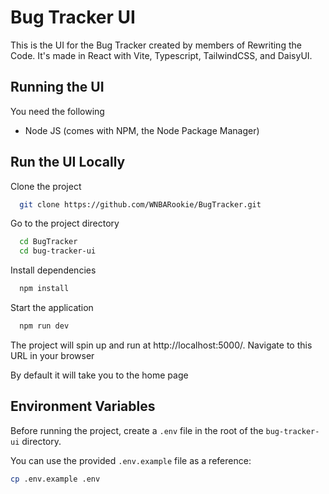 # Bug Tracker UI

This is the UI for the Bug Tracker created by members of Rewriting the Code. It's made in React with Vite, Typescript, TailwindCSS, and DaisyUI.

## Running the UI

You need the following

- Node JS (comes with NPM, the Node Package Manager)

## Run the UI Locally

Clone the project

```bash
  git clone https://github.com/WNBARookie/BugTracker.git
```

Go to the project directory

```bash
  cd BugTracker
  cd bug-tracker-ui
```

Install dependencies

```bash
  npm install
```

Start the application

```bash
  npm run dev
```

The project will spin up and run at http://localhost:5000/. Navigate to this URL in your browser

By default it will take you to the home page

## Environment Variables

Before running the project, create a `.env` file in the root of the `bug-tracker-ui` directory.

You can use the provided `.env.example` file as a reference:

```bash
cp .env.example .env
